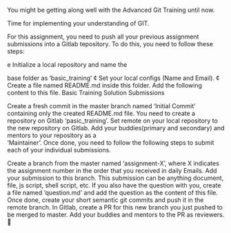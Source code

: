 You might be getting along well with the
Advanced Git Training until now.

Time for implementing your understanding of
GIT.

For this assignment, you need to push all your
previous assignment submissions into a Gitlab
tepository. To do this, you need to follow these
steps:

e Initialize a local repository and name the

base folder as ‘basic_training’
¢ Set your local configs (Name and Email).
¢ Create a file named README.md inside
this folder.
Add the following content to this file.
Basic Training Solution Submissions

Create a fresh commit in the master
branch named ‘Initial Commit’ containing
only the created README.md file.
You need to create a repository on Gitlab
‘pasic_training’.
Set remote on your local repository to the
new repository on Gitlab.
Add your buddies(primary and secondary)
and mentors to your repository as a		
‘Maintainer’.
Once done, you need to follow the following
steps to submit each of your individual
submissions.

Create a branch from the master named
‘assignment-X’, where X indicates the
assignment number in the order that you
received in daily Emails.
Add your submission to this branch. This
submission can be anything document,
file, js script, shell script, etc.
If you also have the question with you,
create a file named ‘question.md’ and add
the question as the content of this file.
Once done, create your short semantic git
commits and push it in the remote branch.
In Gitlab, create a PR for this new branch
you just pushed to be merged to master.
Add your buddies and mentors to the PR
as reviewers.


